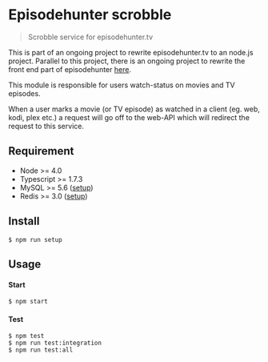 # Episodehunter scrobble

> Scrobble service for episodehunter.tv

This is part of an ongoing project to rewrite episodehunter.tv to an node.js project.
Parallel to this project, there is an ongoing project to rewrite the front end part of episodehunter [here](https://github.com/tjoskar/episodehunter.tv).

This module is responsible for users watch-status on movies and TV episodes.

When a user marks a movie (or TV episode) as watched in a client (eg. web, kodi, plex etc.) a
request will go off to the web-API which will redirect the request to this service.

## Requirement
- Node >= 4.0
- Typescript >= 1.7.3
- MySQL >= 5.6 ([setup](https://github.com/tjoskar/episodehunter-api))
- Redis >= 3.0 ([setup](https://github.com/tjoskar/episodehunter-api))

## Install
```
$ npm run setup
```

## Usage
#### Start
```
$ npm start
```

#### Test
```
$ npm test
$ npm run test:integration
$ npm run test:all
```
